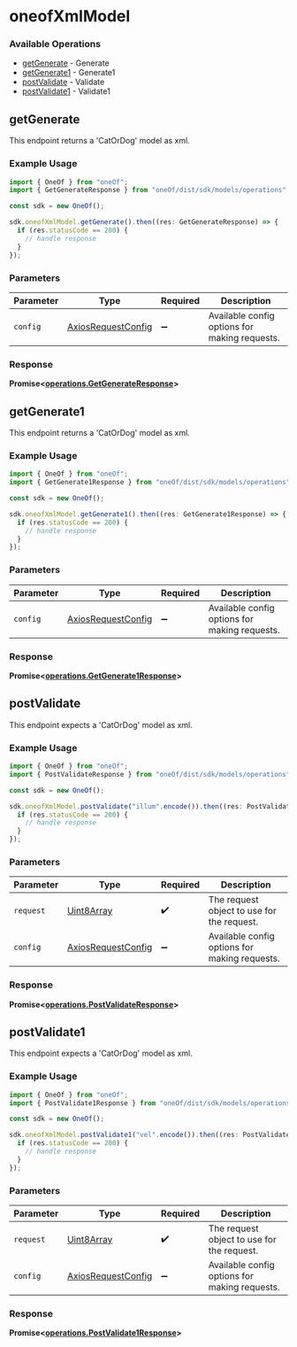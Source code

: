 # oneofXmlModel

### Available Operations

* [getGenerate](#getgenerate) - Generate
* [getGenerate1](#getgenerate1) - Generate1
* [postValidate](#postvalidate) - Validate
* [postValidate1](#postvalidate1) - Validate1

## getGenerate

This endpoint returns a 'CatOrDog' model as xml.

### Example Usage

```typescript
import { OneOf } from "oneOf";
import { GetGenerateResponse } from "oneOf/dist/sdk/models/operations";

const sdk = new OneOf();

sdk.oneofXmlModel.getGenerate().then((res: GetGenerateResponse) => {
  if (res.statusCode == 200) {
    // handle response
  }
});
```

### Parameters

| Parameter                                                    | Type                                                         | Required                                                     | Description                                                  |
| ------------------------------------------------------------ | ------------------------------------------------------------ | ------------------------------------------------------------ | ------------------------------------------------------------ |
| `config`                                                     | [AxiosRequestConfig](https://axios-http.com/docs/req_config) | :heavy_minus_sign:                                           | Available config options for making requests.                |


### Response

**Promise<[operations.GetGenerateResponse](../../models/operations/getgenerateresponse.md)>**


## getGenerate1

This endpoint returns a 'CatOrDog' model as xml.

### Example Usage

```typescript
import { OneOf } from "oneOf";
import { GetGenerate1Response } from "oneOf/dist/sdk/models/operations";

const sdk = new OneOf();

sdk.oneofXmlModel.getGenerate1().then((res: GetGenerate1Response) => {
  if (res.statusCode == 200) {
    // handle response
  }
});
```

### Parameters

| Parameter                                                    | Type                                                         | Required                                                     | Description                                                  |
| ------------------------------------------------------------ | ------------------------------------------------------------ | ------------------------------------------------------------ | ------------------------------------------------------------ |
| `config`                                                     | [AxiosRequestConfig](https://axios-http.com/docs/req_config) | :heavy_minus_sign:                                           | Available config options for making requests.                |


### Response

**Promise<[operations.GetGenerate1Response](../../models/operations/getgenerate1response.md)>**


## postValidate

This endpoint expects a 'CatOrDog' model as xml.

### Example Usage

```typescript
import { OneOf } from "oneOf";
import { PostValidateResponse } from "oneOf/dist/sdk/models/operations";

const sdk = new OneOf();

sdk.oneofXmlModel.postValidate("illum".encode()).then((res: PostValidateResponse) => {
  if (res.statusCode == 200) {
    // handle response
  }
});
```

### Parameters

| Parameter                                                    | Type                                                         | Required                                                     | Description                                                  |
| ------------------------------------------------------------ | ------------------------------------------------------------ | ------------------------------------------------------------ | ------------------------------------------------------------ |
| `request`                                                    | [Uint8Array](../../models//.md)                              | :heavy_check_mark:                                           | The request object to use for the request.                   |
| `config`                                                     | [AxiosRequestConfig](https://axios-http.com/docs/req_config) | :heavy_minus_sign:                                           | Available config options for making requests.                |


### Response

**Promise<[operations.PostValidateResponse](../../models/operations/postvalidateresponse.md)>**


## postValidate1

This endpoint expects a 'CatOrDog' model as xml.

### Example Usage

```typescript
import { OneOf } from "oneOf";
import { PostValidate1Response } from "oneOf/dist/sdk/models/operations";

const sdk = new OneOf();

sdk.oneofXmlModel.postValidate1("vel".encode()).then((res: PostValidate1Response) => {
  if (res.statusCode == 200) {
    // handle response
  }
});
```

### Parameters

| Parameter                                                    | Type                                                         | Required                                                     | Description                                                  |
| ------------------------------------------------------------ | ------------------------------------------------------------ | ------------------------------------------------------------ | ------------------------------------------------------------ |
| `request`                                                    | [Uint8Array](../../models//.md)                              | :heavy_check_mark:                                           | The request object to use for the request.                   |
| `config`                                                     | [AxiosRequestConfig](https://axios-http.com/docs/req_config) | :heavy_minus_sign:                                           | Available config options for making requests.                |


### Response

**Promise<[operations.PostValidate1Response](../../models/operations/postvalidate1response.md)>**

